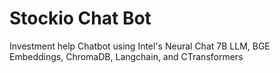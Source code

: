 # Stockio Chat Bot
Investment help Chatbot using Intel's Neural Chat 7B LLM, BGE Embeddings, ChromaDB, Langchain, and CTransformers
